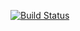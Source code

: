 [![Build Status](https://travis-ci.com/haredev/library-web-application.svg?branch=master)](https://travis-ci.com/haredev/library-web-application)
